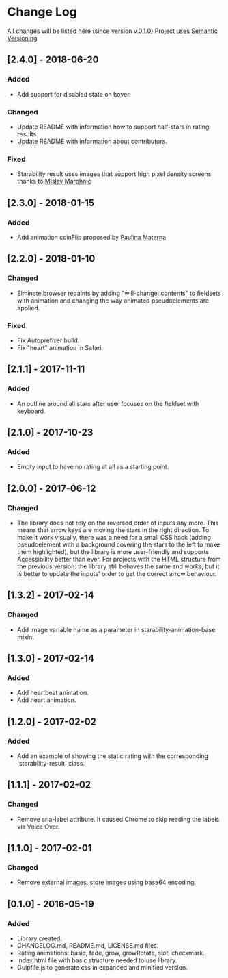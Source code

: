 # Change Log
All changes will be listed here (since version v.0.1.0)
Project uses [Semantic Versioning](http://semver.org/).

## [2.4.0] - 2018-06-20
### Added
- Add support for disabled state on hover.

### Changed
- Update README with information how to support half-stars in rating results.
- Update README with information about contributors.

### Fixed
- Starability result uses images that support high pixel density screens thanks to [Mislav Marohnić](https://github.com/mislav)

## [2.3.0] - 2018-01-15
### Added
- Add animation coinFlip proposed by [Paulina Materna](https://github.com/paulinamaterna)

## [2.2.0] - 2018-01-10
### Changed
- Elminate browser repaints by adding "will-change: contents" to fieldsets with animation and changing the way animated pseudoelements are applied.

### Fixed
- Fix Autoprefixer build.
- Fix "heart" animation in Safari.

## [2.1.1] - 2017-11-11
### Added
- An outline around all stars after user focuses on the fieldset with keyboard.

## [2.1.0] - 2017-10-23
### Added
- Empty input to have no rating at all as a starting point.

## [2.0.0] - 2017-06-12
### Changed
- The library does not rely on the reversed order of inputs any more. This means that arrow keys are moving the stars in the right direction. To make it work visually, there was a need for a small CSS hack (adding pseudoelement with a background covering the stars to the left to make them highlighted), but the library is more user-friendly and supports Accessibility better than ever. For projects with the HTML structure from the previous version: the library still behaves the same and works, but it is  better to update the inputs' order to get the correct arrow behaviour.

## [1.3.2] - 2017-02-14
### Changed
- Add image variable name as a parameter in starability-animation-base mixin.

## [1.3.0] - 2017-02-14
### Added
- Add heartbeat animation.
- Add heart animation.

## [1.2.0] - 2017-02-02
### Added
- Add an example of showing the static rating with the corresponding 'starability-result' class.

## [1.1.1] - 2017-02-02
### Changed
- Remove aria-label attribute. It caused Chrome to skip reading the labels via Voice Over.

## [1.1.0] - 2017-02-01
### Changed
- Remove external images, store images using base64 encoding.

## [0.1.0] - 2016-05-19
### Added
- Library created.
- CHANGELOG.md, README.md, LICENSE.md files.
- Rating animations: basic, fade, grow, growRotate, slot, checkmark.
- index.html file with basic structure needed to use library.
- Gulpfile.js to generate css in expanded and minified version.
